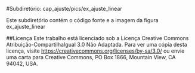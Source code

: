 #Subdiretório: cap_ajuste/pics/ex_ajuste_linear

Este subdiretório contém o código fonte e a imagem da figura
    ex_ajuste_linear

##Licença
Este trabalho está licenciado sob a Licença Creative Commons Atribuição-CompartilhaIgual 3.0 Não Adaptada. Para ver uma cópia desta licença, visite https://creativecommons.org/licenses/by-sa/3.0/ ou envie uma carta para Creative Commons, PO Box 1866, Mountain View, CA 94042, USA.
